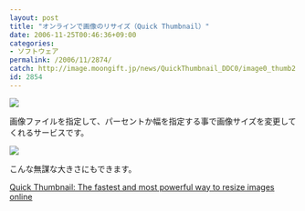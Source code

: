 ```yaml
---
layout: post
title: "オンラインで画像のリサイズ（Quick Thumbnail）"
date: 2006-11-25T00:46:36+09:00
categories:
- ソフトウェア
permalink: /2006/11/2874/
catch: http://image.moongift.jp/news/QuickThumbnail_DDC0/image0_thumb2.png
id: 2854
---
```

[![](http://image.moongift.jp/news/QuickThumbnail_DDC0/image0_thumb.png)](http://image.moongift.jp/news/QuickThumbnail_DDC0/image02.png)

 

画像ファイルを指定して、パーセントか幅を指定する事で画像サイズを変更してくれるサービスです。

 

[![](http://image.moongift.jp/news/QuickThumbnail_DDC0/image0_thumb2.png)](http://image.moongift.jp/news/QuickThumbnail_DDC0/image06.png)

 

こんな無謀な大きさにもできます。

 

[Quick Thumbnail: The fastest and most powerful way to resize images online](http://quickthumbnail.com/)

